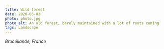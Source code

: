 ```yaml
---
title: Wild forest
date: 2020-05-03
photo: photo.jpg
photo_alt: An old forest, barely maintained with a lot of roots coming out of the path
tags: Landscape
---
```


_Brocéliande, France_
